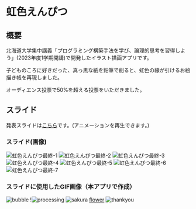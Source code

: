 # 虹色えんぴつ


## 概要
北海道大学集中講義「プログラミング構築手法を学び、論理的思考を習得しよう」(2023年度1学期開講)で開発したイラスト描画アプリです。

子どものころに好きだった、真っ黒な紙を鉛筆で削ると、虹色の線が引けるお絵描き帳を再現しました。

オーディエンス投票で50%を超える投票をいただきました。

## スライド
発表スライドは[こちら](https://github.com/user-attachments/files/16043711/default.pptx)です。(アニメーションを再生できます。)

### スライド(画像)
![虹色えんぴつ最終-1](https://github.com/uta1018/Rainbow-Pencil/assets/142863767/89006711-7b54-4aa4-893e-65d61f20c653)
![虹色えんぴつ最終-2](https://github.com/uta1018/Rainbow-Pencil/assets/142863767/ad97361b-5dc6-4965-99e3-e1ff64796831)
![虹色えんぴつ最終-3](https://github.com/uta1018/Rainbow-Pencil/assets/142863767/f3517219-42f6-42fd-9498-2278ff9429a9)
![虹色えんぴつ最終-4](https://github.com/uta1018/Rainbow-Pencil/assets/142863767/84170551-c360-4b89-a9f6-42faccd693df)
![虹色えんぴつ最終-5](https://github.com/uta1018/Rainbow-Pencil/assets/142863767/c1eb208a-d2fd-4127-b663-1b68e16b0be9)
![虹色えんぴつ最終-6](https://github.com/uta1018/Rainbow-Pencil/assets/142863767/f1f59696-3cd0-4173-9501-6e7c31bd36d9)
![虹色えんぴつ最終-7](https://github.com/uta1018/Rainbow-Pencil/assets/142863767/38d3da5b-5f03-4b71-9c8b-b439df502b57)

### スライドに使用したGIF画像（本アプリで作成）
![bubble](https://github.com/uta1018/Rainbow-Pencil/assets/142863767/49bccbe9-9e50-4f38-bcc4-0ff19a357fce)
!![processing](https://github.com/uta1018/Rainbow-Pencil/assets/142863767/c39b2796-1308-4903-9af0-745c4e742f68)
![sakura](https://github.com/uta1018/Rainbow-Pencil/assets/142863767/54dc61e5-aae3-4616-afd8-56b38feb2455)
[flower](https://github.com/uta1018/Rainbow-Pencil/assets/142863767/264e584d-1db1-40dc-bb06-e32dec242db2)
![thankyou](https://github.com/uta1018/Rainbow-Pencil/assets/142863767/128a86f4-3723-4dd7-867a-787714d7b1c3)
